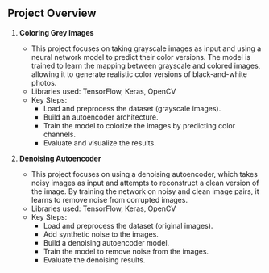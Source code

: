 ## Project Overview

1. **Coloring Grey Images**
    - This project focuses on taking grayscale images as input and using a neural network model to predict their color versions. The model is trained to learn the mapping between grayscale and colored images, allowing it to generate realistic color versions of black-and-white photos.
    - Libraries used: TensorFlow, Keras, OpenCV
    - Key Steps:
        - Load and preprocess the dataset (grayscale images).
        - Build an autoencoder architecture.
        - Train the model to colorize the images by predicting color channels.
        - Evaluate and visualize the results.

2. **Denoising Autoencoder**
    - This project focuses on using a denoising autoencoder, which takes noisy images as input and attempts to reconstruct a clean version of the image. By training the network on noisy and clean image pairs, it learns to remove noise from corrupted images.
    - Libraries used: TensorFlow, Keras, OpenCV
    - Key Steps:
        - Load and preprocess the dataset (original images).
        - Add synthetic noise to the images.
        - Build a denoising autoencoder model.
        - Train the model to remove noise from the images.
        - Evaluate the denoising results.
